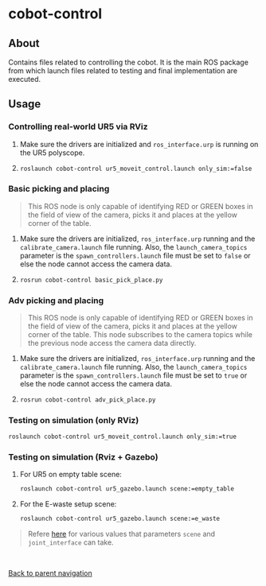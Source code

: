 # cobot-control

## About
Contains files related to controlling the cobot. It is the main ROS package from which launch files related to testing and final implementation are executed.

## Usage

### Controlling real-world UR5 via RViz
1. Make sure the drivers are initialized and `ros_interface.urp` is running on the UR5 polyscope.

2. 
    ```bash
    roslaunch cobot-control ur5_moveit_control.launch only_sim:=false
    ```

### Basic picking and placing
> This ROS node is only capable of identifying RED or GREEN boxes in the field of view of the camera, picks it and places at the yellow corner of the table.
1. Make sure the drivers are initialized, `ros_interface.urp` running and the `calibrate_camera.launch` file running. Also, the `launch_camera_topics` parameter is the `spawn_controllers.launch` file must be set to `false` or else the node cannot access the camera data.
2. 
    ```bash
    rosrun cobot-control basic_pick_place.py
    ```

### Adv picking and placing
> This ROS node is only capable of identifying RED or GREEN boxes in the field of view of the camera, picks it and places at the yellow corner of the table. This node subscribes to the camera topics while the previous node access the camera data directly.
1. Make sure the drivers are initialized, `ros_interface.urp` running and the `calibrate_camera.launch` file running. Also, the `launch_camera_topics` parameter is the `spawn_controllers.launch` file must be set to `true` or else the node cannot access the camera data.
2. 
    ```bash
    rosrun cobot-control adv_pick_place.py
    ```

### Testing on simulation (only RViz)
```bash
roslaunch cobot-control ur5_moveit_control.launch only_sim:=true
```

### Testing on simulation (Rviz + Gazebo)
1. For UR5 on empty table scene:
    ```bash
    roslaunch cobot-control ur5_gazebo.launch scene:=empty_table
    ```

2. For the E-waste setup scene:
    ```bash
    roslaunch cobot-control ur5_gazebo.launch scene:=e_waste
    ```

> Refere [here](../cobot-env/README.md#launch-file-parameters) for various values that parameters `scene` and `joint_interface` can take.


<br/>

[Back to parent navigation](../README.md#navigate)